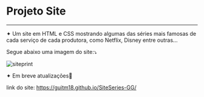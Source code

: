 # Projeto Site
 
 ----
 
 ✦ Um site em HTML e CSS mostrando algumas das séries mais famosas de cada serviço de cada produtora, como Netflix, Disney entre outras...
 
 Segue abaixo uma imagem do site:⤵️
 
 
 ![siteprint](https://user-images.githubusercontent.com/79342387/120250960-4ecd8580-c256-11eb-8a5a-6f47d06309a7.png)
 
 ✦ Em breve atualizações🔮 
 
 link do site: https://guitm18.github.io/SiteSeries-GG/
 
 


 
